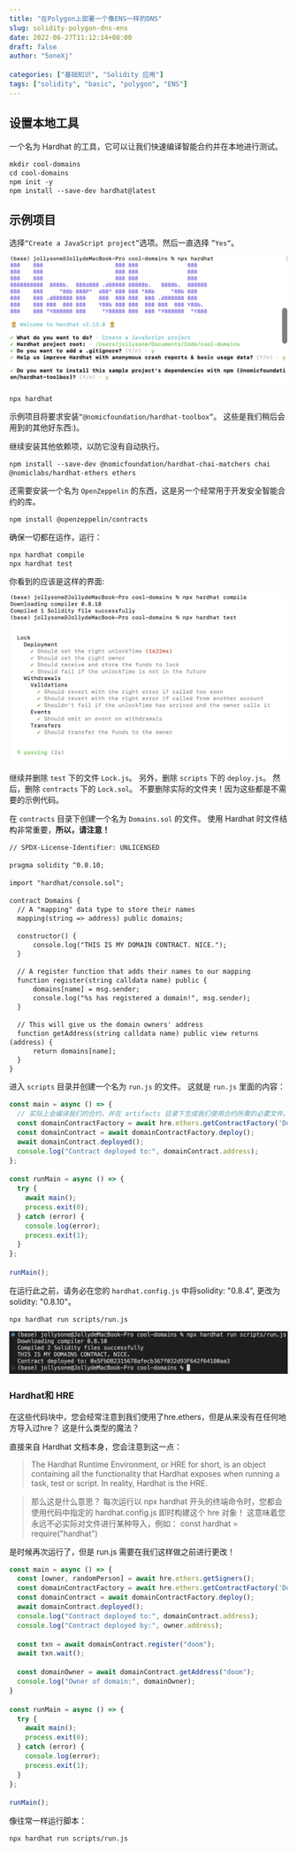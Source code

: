 ```yaml
---
title: "在Polygon上部署一个像ENS一样的DNS"
slug: solidity-polygon-dns-ens
date: 2022-06-27T11:12:14+08:00
draft: false
author: "5oneXj"

categories: ["基础知识", "Solidity 应用"]
tags: ["solidity", "basic", "polygon", "ENS"]
---
```


## 设置本地工具

一个名为 Hardhat 的工具，它可以让我们快速编译智能合约并在本地进行测试。

```shell
mkdir cool-domains
cd cool-domains
npm init -y
npm install --save-dev hardhat@latest
```

## 示例项目

选择`“Create a JavaScript project”`选项。然后一直选择 `”Yes“`。

![](https://raw.githubusercontent.com/jollysone/Picture-Library/master/blog/202303061657221.png)

```shell
npx hardhat
```
示例项目将要求安装`“@nomicfoundation/hardhat-toolbox”`。 这些是我们稍后会用到的其他好东西:)。

继续安装其他依赖项，以防它没有自动执行。

```shell
npm install --save-dev @nomicfoundation/hardhat-chai-matchers chai @nomiclabs/hardhat-ethers ethers
```

还需要安装一个名为 `OpenZeppelin` 的东西，这是另一个经常用于开发安全智能合约的库。

```shell
npm install @openzeppelin/contracts
```

确保一切都在运作，运行：

```shell
npx hardhat compile
npx hardhat test
```

你看到的应该是这样的界面:

![](https://raw.githubusercontent.com/jollysone/Picture-Library/master/blog/202303061659271.png)

继续并删除 `test` 下的文件 `Lock.js`。 另外，删除 `scripts` 下的 `deploy.js`。 然后，删除 `contracts` 下的 `Lock.sol`。 不要删除实际的文件夹！因为这些都是不需要的示例代码。

在 `contracts` 目录下创建一个名为 `Domains.sol` 的文件。 使用 Hardhat 时文件结构非常重要，**所以，请注意！**

```solidity
// SPDX-License-Identifier: UNLICENSED

pragma solidity ^0.8.10;

import "hardhat/console.sol";

contract Domains {
  // A "mapping" data type to store their names
  mapping(string => address) public domains;

  constructor() {
      console.log("THIS IS MY DOMAIN CONTRACT. NICE.");
  }

  // A register function that adds their names to our mapping
  function register(string calldata name) public {
      domains[name] = msg.sender;
      console.log("%s has registered a domain!", msg.sender);
  }

  // This will give us the domain owners' address
  function getAddress(string calldata name) public view returns (address) {
      return domains[name];
  }
}
```

进入 `scripts` 目录并创建一个名为 `run.js` 的文件。 这就是 `run.js` 里面的内容：

```js
const main = async () => {
  // 实际上会编译我们的合约，并在 artifacts 目录下生成我们使用合约所需的必要文件。
  const domainContractFactory = await hre.ethers.getContractFactory('Domains');
  const domainContract = await domainContractFactory.deploy();
  await domainContract.deployed();
  console.log("Contract deployed to:", domainContract.address);
};

const runMain = async () => {
  try {
    await main();
    process.exit(0);
  } catch (error) {
    console.log(error);
    process.exit(1);
  }
};

runMain();
```

在运行此之前，请务必在您的 `hardhat.config.js` 中将solidity: "0.8.4", 更改为solidity: "0.8.10"。

```shell
npx hardhat run scripts/run.js
```

![](https://raw.githubusercontent.com/jollysone/Picture-Library/master/blog/202303061711435.png)

### Hardhat和 HRE

在这些代码块中，您会经常注意到我们使用了hre.ethers，但是从来没有在任何地方导入过hre？ 这是什么类型的魔法？

直接来自 Hardhat 文档本身，您会注意到这一点：

> The Hardhat Runtime Environment, or HRE for short, is an object containing all the functionality that Hardhat exposes when running a task, test or script. In reality, Hardhat is the HRE.

> 那么这是什么意思？ 每次运行以  npx hardhat  开头的终端命令时，您都会使用代码中指定的  hardhat.config.js  即时构建这个  hre 对象！ 这意味着您永远不必实际对文件进行某种导入，例如：
> const hardhat = require("hardhat")

是时候再次运行了，但是 run.js 需要在我们这样做之前进行更改！

```js
const main = async () => {
  const [owner, randomPerson] = await hre.ethers.getSigners();
  const domainContractFactory = await hre.ethers.getContractFactory('Domains');
  const domainContract = await domainContractFactory.deploy();
  await domainContract.deployed();
  console.log("Contract deployed to:", domainContract.address);
  console.log("Contract deployed by:", owner.address);
  
  const txn = await domainContract.register("doom");
  await txn.wait();

  const domainOwner = await domainContract.getAddress("doom");
  console.log("Owner of domain:", domainOwner);
}

const runMain = async () => {
  try {
    await main();
    process.exit(0);
  } catch (error) {
    console.log(error);
    process.exit(1);
  }
};

runMain();
```

像往常一样运行脚本：

```shell
npx hardhat run scripts/run.js
```






